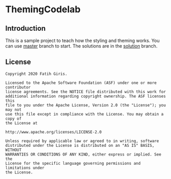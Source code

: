 # ThemingCodelab

## Introduction
This is a sample project to teach how the styling and theming works. You can use [master](https://github.com/fgiris/ThemingCodelab/tree/master) branch to start. The solutions are in the [solution](https://github.com/fgiris/ThemingCodelab/tree/solution) branch. 

## License

```
Copyright 2020 Fatih Giris.

Licensed to the Apache Software Foundation (ASF) under one or more contributor
license agreements. See the NOTICE file distributed with this work for
additional information regarding copyright ownership. The ASF licenses this
file to you under the Apache License, Version 2.0 (the "License"); you may not
use this file except in compliance with the License. You may obtain a copy of
the License at

http://www.apache.org/licenses/LICENSE-2.0

Unless required by applicable law or agreed to in writing, software
distributed under the License is distributed on an "AS IS" BASIS, WITHOUT
WARRANTIES OR CONDITIONS OF ANY KIND, either express or implied. See the
License for the specific language governing permissions and limitations under
the License.
```
